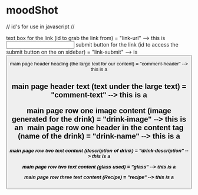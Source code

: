 # moodShot

// id's for use in javascript //

text box for the link (id to grab the link from) = "link-url" --> this is <input>
submit button for the link  (id to access the submit button on the on sidebar) = "link-submit" --> is <button>

main page header heading (the large text for our content) = "comment-header" --> this is a <h2>
main page header text (text under the large text) = "comment-text" --> this is a <p>

main page row one image content (image generated for the drink) = "drink-image" --> this is an <img>
main page row one header in the content tag (name of the drink) = "drink-name" --> this is a <h5>
main page row two text content (description of drink) = "drink-description" --> this is a <p>

main page row two text content (glass used) = "glass" --> this is a <p>

main page row three text content (Recipe) = "recipe" --> this is a <p>


